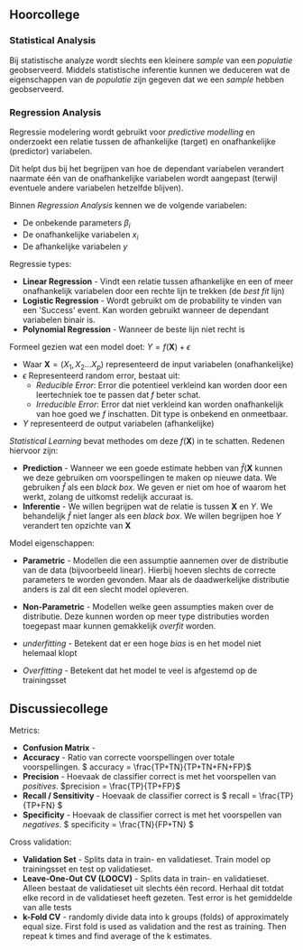 ## Hoorcollege

### Statistical Analysis
Bij statistische analyze wordt slechts een kleinere *sample* van een *populatie* geobserveerd. Middels statistische inferentie kunnen we deduceren wat de eigenschappen van de *populatie* zijn gegeven dat we een *sample* hebben geobserveerd.

### Regression Analysis
Regressie modelering wordt gebruikt voor *predictive modelling* en onderzoekt een relatie tussen de afhankelijke (target) en onafhankelijke (predictor) variabelen.

Dit helpt dus bij het begrijpen van hoe de dependant variabelen verandert naarmate één van de onafhankelijke variabelen wordt aangepast (terwijl eventuele andere variabelen hetzelfde blijven).

Binnen *Regression Analysis* kennen we de volgende variabelen:

* De onbekende parameters $\beta_i$
* De onafhankelijke variabelen $x_i$
* De afhankelijke variabelen $y$

Regressie types:

* **Linear Regression** - Vindt een relatie tussen afhankelijke en een of meer onafhankelijk variabelen door een rechte lijn te trekken (de *best fit* lijn)
* **Logistic Regression** - Wordt gebruikt om de probability te vinden van een 'Success' event. Kan worden gebruikt wanneer de dependant variabelen binair is.
* **Polynomial Regression** - Wanneer de beste lijn niet recht is

Formeel gezien wat een model doet: $Y = f(\textbf{X}) + \epsilon$

* Waar $\textbf{X} = (X_{1}, X_{2} ...X_p)$ representeerd de input variabelen (onafhankelijke)
* $\epsilon$ Representeerd random error, bestaat uit:
    * *Reducible Error*: Error die potentieel verkleind kan worden door een leertechniek toe te passen dat $f$ beter schat.
    * *Irreducible Error*: Error dat niet verkleind kan worden onafhankelijk van hoe goed we $f$ inschatten. Dit type is onbekend en onmeetbaar.
* $Y$ representeerd de output variabelen (afhankelijke)

*Statistical Learning* bevat methodes om deze $f(\textbf{X})$ in te schatten. Redenen hiervoor zijn:

* **Prediction** - Wanneer we een goede estimate hebben van $\hat{f}(\textbf{X}$ kunnen we deze gebruiken om voorspellingen te maken op nieuwe data. We gebruiken $\hat{f}$ als een *black box*. We geven er niet om hoe of waarom het werkt, zolang de uitkomst redelijk accuraat is.
* **Inferentie** - We willen begrijpen wat de relatie is tussen $\textbf{X}$ en $Y$. We behandelijk $\hat{f}$ niet langer als een *black box*. We willen begrijpen hoe $Y$ verandert ten opzichte van $\textbf{X}$

Model eigenschappen:
* **Parametric** - Modellen die een assumptie aannemen over de distributie van de data (bijvoorbeeld linear). Hierbij hoeven slechts de correcte parameters te worden gevonden. Maar als de daadwerkelijke distributie anders is zal dit een slecht model opleveren.
* **Non-Parametric** - Modellen welke geen assumpties maken over de distributie. Deze kunnen worden op meer type distributies worden toegepast maar kunnen gemakkelijk *overfit* worden.



* *underfitting* - Betekent dat er een hoge *bias* is en het model niet helemaal klopt
* *Overfitting* - Betekent dat het model te veel is afgestemd op de trainingsset

## Discussiecollege

Metrics:

* **Confusion Matrix** - 
* **Accuracy** - Ratio van correcte voorspellingen over totale voorspellingen. $ accuracy = \frac{TP+TN}{TP+TN+FN+FP}$
* **Precision** - Hoevaak de classifier correct is met het voorspellen van *positives*. $precision = \frac{TP}{TP+FP}$
* **Recall / Sensitivity** - Hoevaak de classifier correct is $ recall = \frac{TP}{TP+FN} $
* **Specificity** - Hoevaak de classifier correct is met het voorspellen van *negatives*. $ specificity = \frac{TN}{FP+TN} $

Cross validation:

* **Validation Set** - Splits data in train- en validatieset. Train model op trainingsset en test op validatieset.
* **Leave-One-Out CV (LOOCV)** - Splits data in train- en validatieset. Alleen bestaat de validatieset uit slechts één record. Herhaal dit totdat elke record in de validatieset heeft gezeten. Test error is het gemiddelde van alle tests
* **k-Fold CV** - randomly divide data into k groups (folds) of approximately equal size. First fold is used as validation and the rest as training. Then repeat k times and find average of the k estimates.